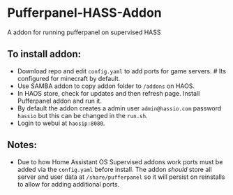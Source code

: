 # Pufferpanel-HASS-Addon
A addon for running pufferpanel on supervised HASS

## To install addon:
- Download repo and edit `config.yaml` to add ports for game servers. # Its configured for minecraft by default.
- Use SAMBA addon to copy addon folder to `/addons` on HAOS.
- In HAOS store, check for updates and then refresh page. Install Pufferpanel addon and run it.
- By default the addon creates a admin user `admin@hassio.com` password `hassio` but this can be changed in the `run.sh`.
- Login to webui at `haosip:8080`.

## Notes:
- Due to how Home Assistant OS Supervised addons work ports must be added via the `config.yaml` before install. The addon *should* store all server and user data at `/share/pufferpanel` so it will persist on reinstalls to allow for adding additional ports.
